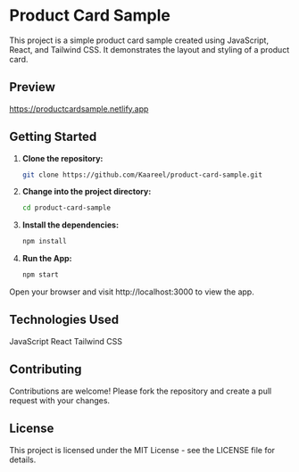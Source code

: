 # Product Card Sample
This project is a simple product card sample created using JavaScript, React, and Tailwind CSS. It demonstrates the layout and styling of a product card.

## Preview
https://productcardsample.netlify.app

## Getting Started

1. **Clone the repository:**
   ```bash
   git clone https://github.com/Kaareel/product-card-sample.git
   ```
2. **Change into the project directory:**
   ```bash
   cd product-card-sample
    ```
3. **Install the dependencies:**
   ```bash
   npm install
    ```
4. **Run the App:**
   ```bash
   npm start
    ```
Open your browser and visit http://localhost:3000 to view the app.

## Technologies Used
JavaScript
React
Tailwind CSS

## Contributing
Contributions are welcome! Please fork the repository and create a pull request with your changes.

## License
This project is licensed under the MIT License - see the LICENSE file for details.

